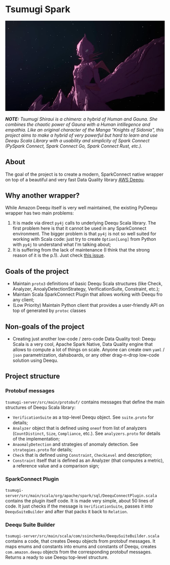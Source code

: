# Tsumugi Spark

![](static/tsumugi-spark-logo.png)

**_NOTE:_** _Tsumugi Shiraui is a chimera: a hybrid of Human and Gauna. She combines the chaotic power of Gauna with a Human intillegence and empathia. Like an original character of the Manga "Knights of Sidonia", this project aims to make a hybrid of very powerful but hard to learn and use Deequ Scala Library with a usability and simplicity of Spark Connect (PySpark Connect, Spark Connect Go, Spark Connect Rust, etc.)._

## About

The goal of the project is to create a modern, SparkConnect native wrapper on top of a beautiful and very fast Data Quality library [AWS Deequ](https://github.com/awslabs/deequ).

## Why another wrapper?

While Amazon Deequ itself is very well maintained, the existing PyDeequ wrapper has two main problems:

1. It is made via direct `py4j` calls to underlying Deequ Scala library. The first problem here is that it cannot be used in any SparkConnect environment. The bigger problem is that `py4j` is not so well suited for working with Scala code: just try to create `Option[Long]` from Python with `py4j` to understand what I'm talking about;
2. It is suffering from the lack of maintenance (I think that the strong reason of it is the p.1). Just check [this issue](https://github.com/awslabs/python-deequ/issues/192).

## Goals of the project

- Maintain `proto3` definitions of basic Deequ Scala structures (like Check, Analyzer, AnoalyDetectionStrategy, VerificationSuite, Constraint, etc.);
- Maintain Scala SparkConnect Plugin that allows working with Deequ fro any client;
- (Low Priority) Maintain Python client that provides a user-friendly API on top of generated by `protoc` classes

## Non-goals of the project

- Creating just another low-code / zero-code Data Quality tool: Deequ Scala is a very cool, Apache Spark Native, Data Quality engine that allows to compute a lot of things on scale. Anyone can create own `yaml` / `json` parametrization, dahsboards, or any other drag-n-drop low-code solution using Deequ.

## Project structure

### Protobuf messages

`tsumugi-server/src/main/protobuf/` contains messages that define the main structures of Deequ Scala library:

- `VerificationSuite` as a top-level Deequ object. See `suite.proto` for details;
- `Analyzer` object that is defined using `oneof` from list of analyzers (`CountDistinct`, `Size`, `Compliance`, etc.). See `analyzers.proto` for details of the implementation;
- `AnaomalyDetection` and strategies of anomaly detection. See `strategies.proto` for details;
- `Check` that is defined using `Constraint`, `CheckLevel` and description;
- `Constraint` itself that is defined as an Analyzer (that computes a metric), a reference value and a comparison sign;

### SparkConnect Plugin

`tsumugi-server/src/main/scala/org/apache/spark/sql/DeequConnectPlugin.scala` contains the plugin itself code. It is made very simple, about 50 lines of code. It just checks if the message is `VerificationSuite`, passes it into `DeequSuiteBuilder` and after that packs it back to `Relation`.

### Deequ Suite Builder

`tsumugi-server/src/main/scala/com/ssinchenko/DeequSuiteBuilder.scala` contains a code, that creates Deequ objects from protobuf messages. It maps enums and constants into enums and constants of Deequ, creates `com.amazon.deequ` objects from the corresponding protobuf messages. Returns a ready to use Deequ top-level structure.


